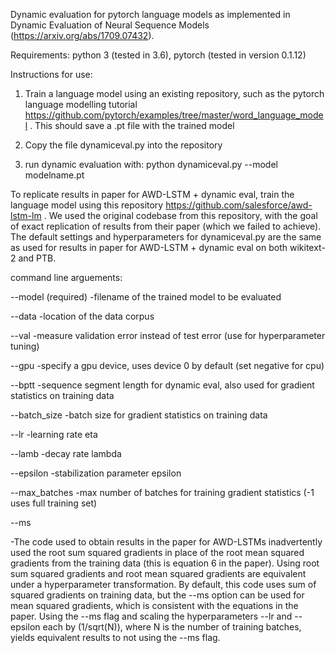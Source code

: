 Dynamic evaluation for pytorch language models as implemented in Dynamic Evaluation of Neural Sequence Models (https://arxiv.org/abs/1709.07432). 

Requirements: python 3 (tested in 3.6), pytorch (tested in version 0.1.12)

Instructions for use:  

1. Train a language model using an existing repository, such as the pytorch language modelling tutorial https://github.com/pytorch/examples/tree/master/word_language_model . This should save a .pt file with the trained model

2. Copy the file dynamiceval.py into the repository

3. run dynamic evaluation with: python dynamiceval.py --model modelname.pt


To replicate results in paper for AWD-LSTM + dynamic eval, train the language model using this repository https://github.com/salesforce/awd-lstm-lm . We used the original codebase from this repository, with the goal of exact replication of results from their paper (which we failed to achieve). The default settings and hyperparameters for dynamiceval.py are the same as used for results in paper for AWD-LSTM + dynamic eval on both wikitext-2 and PTB.


command line arguements:


--model (required)    -filename of the trained model to be evaluated

--data    -location of the data corpus

--val    -measure validation error instead of test error (use for hyperparameter tuning)

--gpu    -specify a gpu device, uses device 0 by default (set negative for cpu)

--bptt    -sequence segment length for dynamic eval, also used for gradient statistics on training data

--batch_size    -batch size for gradient statistics on training data

--lr    -learning rate eta

--lamb    -decay rate lambda

--epsilon    -stabilization parameter epsilon

--max_batches  -max number of batches for training gradient statistics (-1 uses full training set)

--ms

-The code used to obtain results in the paper for AWD-LSTMs inadvertently used the root sum squared gradients in place of the root mean squared gradients from the training data (this is equation 6 in the paper). Using root sum squared gradients and root mean squared gradients are equivalent under a hyperparameter transformation. By default, this code uses sum of squared gradients on training data, but the --ms option can be used for mean squared gradients, which is consistent with the equations in the paper. Using the --ms flag and scaling the hyperparameters --lr and --epsilon each by (1/sqrt(N)), where N is the number of training batches, yields equivalent results to not using the --ms flag.





